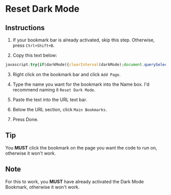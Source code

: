 # Reset Dark Mode

## Instructions

1. If your bookmark bar is already activated, skip this step. Otherwise, press `Ctrl+Shift+B`.

2. Copy this text below:
```js
javascript:try{if(darkMode){clearInterval(darkMode);document.querySelectorAll('*').forEach(function(element){element.style.backgroundColor = "";element.style.color="";element.style.borderColor = ""})}}catch(e){alert(e)}
```

3. Right click on the bookmark bar and click `Add Page`.

4. Type the name you want for the bookmark into the Name box. I'd recommend naming it `Reset Dark Mode`.

5. Paste the text into the URL text bar.

6. Below the URL section, click `Main Bookmarks`.

7. Press Done.

## Tip

You **MUST** click the bookmark on the page you want the code to run on, otherwise it won't work.

## Note

For this to work, you **MUST** have already activated the Dark Mode Bookmark, otherwise it won't work.
